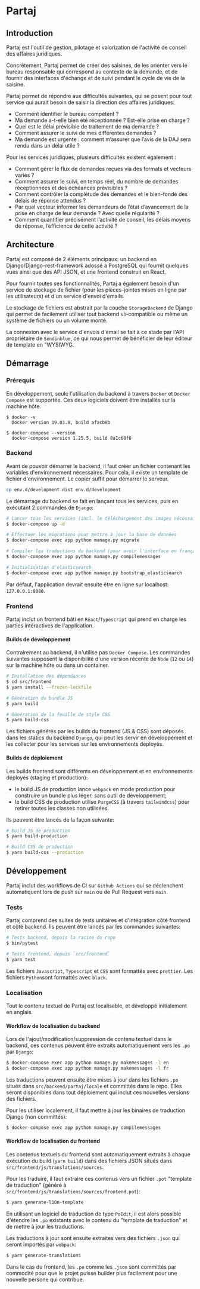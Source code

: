 # Partaj

## Introduction

Partaj est l'outil de gestion, pilotage et valorization de l'activité de conseil des affaires juridiques.

Concrètement, Partaj permet de créer des saisines, de les orienter vers le bureau responsable qui correspond au contexte de la demande, et de fournir des interfaces d'échange et de suivi pendant le cycle de vie de la saisine.

Partaj permet de répondre aux difficultés suivantes, qui se posent pour tout service qui aurait besoin de saisir la direction des affaires juridiques:

- Comment identifier le bureau compétent ?
- Ma demande a-t-elle bien été réceptionnée ? Est-elle prise en charge ?
- Quel est le délai prévisible de traitement de ma demande ?
- Comment assurer le suivi de mes différentes demandes ?
- Ma demande est urgente : comment m’assurer que l’avis de la DAJ sera rendu dans un délai utile ?

Pour les services juridiques, plusieurs difficultés existent également :

- Comment gérer le flux de demandes reçues via des formats et vecteurs variés ?
- Comment assurer le suivi, en temps réel, du nombre de demandes réceptionnées et des échéances prévisibles ?
- Comment contrôler la complétude des demandes et le bien-fondé des délais de réponse attendus ?
- Par quel vecteur informer les demandeurs de l’état d’avancement de la prise en charge de leur demande ? Avec quelle régularité ?
- Comment quantifier précisément l’activité de conseil, les délais moyens de réponse, l’efficience de cette activité ?

## Architecture

Partaj est composé de 2 éléments principaux: un backend en Django/Django-rest-framework adossé à PostgreSQL qui fournit quelques vues ainsi que des API JSON, et une frontend construit en React.

Pour fournir toutes ses fonctionnalités, Partaj a également besoin d'un service de stockage de fichier (pour les pièces-jointes mises en ligne par les utilisateurs) et d'un service d'envoi d'emails.

Le stockage de fichiers est abstrait par la couche `StorageBackend` de Django qui permet de facilement utiliser tout backend `s3`-compatible ou même un système de fichiers ou un volume monté.

La connexion avec le service d'envois d'email se fait à ce stade par l'API propriétaire de `Sendinblue`, ce qui nous permet de bénéficier de leur éditeur de template en "WYSIWYG.

## Démarrage

### Prérequis

En développement, seule l'utilisation du backend à travers `Docker` et `Docker Compose` est supportée. Ces deux logiciels doivent être installés sur la machine hôte.

```
$ docker -v
  Docker version 19.03.8, build afacb8b

$ docker-compose --version
  docker-compose version 1.25.5, build 8a1c60f6
```

### Backend

Avant de pouvoir démarrer le backend, il faut créer un fichier contenant les variables d'environnement nécessaires. Pour cela, il existe un template de fichier d'environnement. Le copier suffit pour démarrer le serveur.

```bash
cp env.d/development.dist env.d/development
```

Le démarrage du backend se fait en lançant tous les services, puis en exécutant 2 commandes de `Django`:

```bash
# Lancer tous les services (incl. le téléchargement des images nécessaires)
$ docker-compose up -d

# Effectuer les migrations pour mettre à jour la base de données
$ docker-compose exec app python manage.py migrate

# Compiler les traductions du backend (pour avoir l'interface en français)
$ docker-compose exec app python manage.py compilemessages

# Initialisation d'elasticsearch
$ docker-compose exec app python manage.py bootstrap_elasticsearch
```

Par défaut, l'application devrait ensuite être en ligne sur localhost: `127.0.0.1:8080`.

### Frontend

Partaj inclut un frontend bâti en `React`/`Typescript` qui prend en charge les parties intéractives de l'application.

#### Builds de développement

Contrairement au backend, il n'utilise pas `Docker Compose`. Les commandes suivantes supposent la disponibilité d'une version récente de `Node` (`12` ou `14`) sur la machine hôte ou dans un container.

```bash
# Installation des dépendances
$ cd src/frontend
$ yarn install --frozen-lockfile

# Génération du bundle JS
$ yarn build

# Génération de la feuille de style CSS
$ yarn build-css
```

Les fichiers générés par les builds du frontend (JS & CSS) sont déposés dans les statics du backend `Django`, qui peut les servir en développement et les collecter pour les services sur les environnements déployés.

#### Builds de déploiement

Les builds frontend sont différents en développement et en environnements déployés (staging et production):

- le build JS de production lance `webpack` en mode production pour construire un bundle plus léger, sans outil de développement;
- le build CSS de production utilise `PurgeCSS` (à travers `tailwindcss`) pour retirer toutes les classes non utilisées.

Ils peuvent être lancés de la façon suivante:

```bash
# Build JS de production
$ yarn build-production

# Build CSS de production
$ yarn build-css --production
```

## Développement

Partaj inclut des workflows de CI sur `Github Actions` qui se déclenchent automatiquent lors de push sur `main` ou de Pull Request vers `main`.

### Tests

Partaj comprend des suites de tests unitaires et d'intégration côté frontend et côté backend. Ils peuvent être lancés par les commandes suivantes:

```bash
# Tests backend, depuis la racine du repo
$ bin/pytest

# Tests frontend, depuis `src/frontend`
$ yarn test
```

Les fichiers `Javascript`, `Typescript` et `CSS` sont formattés avec `prettier`. Les fichiers `Python`sont formattés avec `black`.

### Localisation

Tout le contenu textuel de Partaj est localisable, et développé initialement en anglais.

#### Workflow de localisation du backend

Lors de l'ajout/modification/suppression de contenu textuel dans le backend, ces contenus peuvent être extraits automatiquement vers les `.po` par `Django`:

```bash
$ docker-compose exec app python manage.py makemessages -l en
$ docker-compose exec app python manage.py makemessages -l fr
```

Les traductions peuvent ensuite être mises à jour dans les fichiers `.po` situés dans `src/backend/partaj/locale` et committés dans le repo. Elles seront disponibles dans tout déploiement qui inclut ces nouvelles versions des fichiers.

Pour les utiliser localement, il faut mettre à jour les binaires de traduction Django (non committés):

```bash
$ docker-compose exec app python manage.py compilemessages
```

#### Workflow de localisation du frontend

Les contenus textuels du frontend sont automatiquement extraits à chaque exécution du build (`yarn build`) dans des fichiers JSON situés dans `src/frontend/js/translations/sources`.

Pour les traduire, il faut extraire ces contenus vers un fichier `.pot` "template de traduction" (généré à `src/frontend/js/translations/sources/frontend.pot`):

```bash
$ yarn generate-l10n-template
```

En utilisant un logiciel de traduction de type `PoEdit`, il est alors possible d'étendre les `.po` existants avec le contenu du "template de traduction" et de mettre à jour les traductions.

Les traductions à jour sont ensuite extraites vers des fichiers `.json` qui seront importés par `webpack`:

```bash
$ yarn generate-translations
```

Dans le cas du frontend, les `.po` comme les `.json` sont committés par commodité pour que le projet puisse builder plus facilement pour une nouvelle persone qui contribue.
